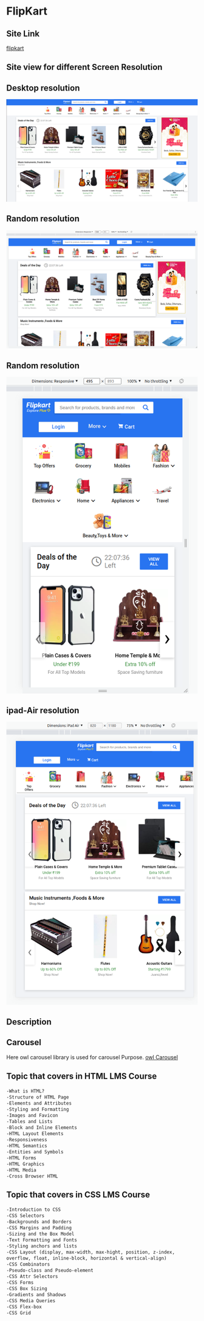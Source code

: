 # FlipKart

## Site Link

[flipkart](https://jupinsimform.github.io/flipkart/)

## Site view for different Screen Resolution

## Desktop resolution

!["desktop"](./images/desktop.png)

## Random resolution

!["random2"](./images/random2.png)

## Random resolution

!["random"](./images/random.png)

## ipad-Air resolution

!["ipad-air](./images/ipad-air.png)

## Description

## Carousel

Here owl carousel library is used for carousel Purpose.
[owl Carousel](https://owlcarousel2.github.io/OwlCarousel2/)

## Topic that covers in HTML LMS Course

    -What is HTML?
    -Structure of HTML Page
    -Elements and Attributes
    -Styling and Formatting
    -Images and Favicon
    -Tables and Lists
    -Block and Inline Elements
    -HTML Layout Elements
    -Responsiveness
    -HTML Semantics
    -Entities and Symbols
    -HTML Forms
    -HTML Graphics
    -HTML Media
    -Cross Browser HTML

## Topic that covers in CSS LMS Course

    -Introduction to CSS
    -CSS Selectors
    -Backgrounds and Borders
    -CSS Margins and Padding
    -Sizing and the Box Model
    -Text Formatting and Fonts
    -Styling anchors and lists
    -CSS Layout (display, max-width, max-hight, position, z-index, overflow, float, inline-block, horizontal & vertical-align)
    -CSS Combinators
    -Pseudo-class and Pseudo-element
    -CSS Attr Selectors
    -CSS Forms
    -CSS Box Sizing
    -Gradients and Shadows
    -CSS Media Queries
    -CSS Flex-box
    -CSS Grid
